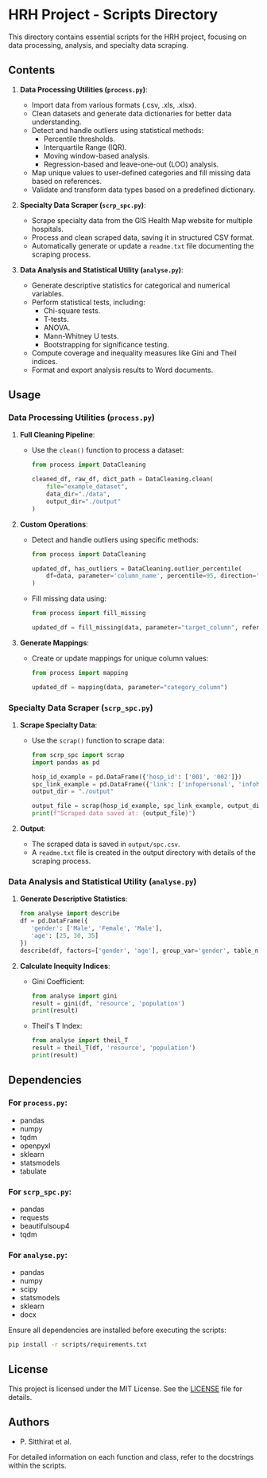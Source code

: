 
# HRH Project - Scripts Directory

This directory contains essential scripts for the HRH project, focusing on data processing, analysis, and specialty data scraping.

## Contents

1. **Data Processing Utilities (`process.py`)**:
   - Import data from various formats (.csv, .xls, .xlsx).
   - Clean datasets and generate data dictionaries for better data understanding.
   - Detect and handle outliers using statistical methods:
     - Percentile thresholds.
     - Interquartile Range (IQR).
     - Moving window-based analysis.
     - Regression-based and leave-one-out (LOO) analysis.
   - Map unique values to user-defined categories and fill missing data based on references.
   - Validate and transform data types based on a predefined dictionary.

2. **Specialty Data Scraper (`scrp_spc.py`)**:
   - Scrape specialty data from the GIS Health Map website for multiple hospitals.
   - Process and clean scraped data, saving it in structured CSV format.
   - Automatically generate or update a `readme.txt` file documenting the scraping process.

3. **Data Analysis and Statistical Utility (`analyse.py`)**:
   - Generate descriptive statistics for categorical and numerical variables.
   - Perform statistical tests, including:
     - Chi-square tests.
     - T-tests.
     - ANOVA.
     - Mann-Whitney U tests.
     - Bootstrapping for significance testing.
   - Compute coverage and inequality measures like Gini and Theil indices.
   - Format and export analysis results to Word documents.

## Usage

### **Data Processing Utilities (`process.py`)**
1. **Full Cleaning Pipeline**:
   - Use the `clean()` function to process a dataset:
     ```python
     from process import DataCleaning

     cleaned_df, raw_df, dict_path = DataCleaning.clean(
         file="example_dataset",
         data_dir="./data",
         output_dir="./output"
     )
     ```
2. **Custom Operations**:
   - Detect and handle outliers using specific methods:
     ```python
     from process import DataCleaning

     updated_df, has_outliers = DataCleaning.outlier_percentile(
         df=data, parameter='column_name', percentile=95, direction='more than', impute=None, print_outliers=True
     )
     ```
   - Fill missing data using:
     ```python
     from process import fill_missing

     updated_df = fill_missing(data, parameter="target_column", reference=["ref_column_1", "ref_column_2"])
     ```

3. **Generate Mappings**:
   - Create or update mappings for unique column values:
     ```python
     from process import mapping

     updated_df = mapping(data, parameter="category_column")
     ```

### **Specialty Data Scraper (`scrp_spc.py`)**
1. **Scrape Specialty Data**:
   - Use the `scrap()` function to scrape data:
     ```python
     from scrp_spc import scrap
     import pandas as pd

     hosp_id_example = pd.DataFrame({'hosp_id': ['001', '002']})
     spc_link_example = pd.DataFrame({'link': ['infopersonal', 'infohospital']})
     output_dir = "./output"

     output_file = scrap(hosp_id_example, spc_link_example, output_dir)
     print(f"Scraped data saved at: {output_file}")
     ```

2. **Output**:
   - The scraped data is saved in `output/spc.csv`.
   - A `readme.txt` file is created in the output directory with details of the scraping process.

### **Data Analysis and Statistical Utility (`analyse.py`)**
1. **Generate Descriptive Statistics**:
   ```python
   from analyse import describe
   df = pd.DataFrame({
      'gender': ['Male', 'Female', 'Male'],
      'age': [25, 30, 35]
   })
   describe(df, factors=['gender', 'age'], group_var='gender', table_name="Descriptive Analysis")
   ```

2. **Calculate Inequity Indices**:
   - Gini Coefficient:
      ```Python
      from analyse import gini
      result = gini(df, 'resource', 'population')
      print(result)
      ```
   - Theil's T Index:
      ```Python
      from analyse import theil_T
      result = theil_T(df, 'resource', 'population')
      print(result)
      ```

## Dependencies

### For `process.py`:
- pandas
- numpy
- tqdm
- openpyxl
- sklearn
- statsmodels
- tabulate

### For `scrp_spc.py`:
- pandas
- requests
- beautifulsoup4
- tqdm

### For `analyse.py`:
- pandas
- numpy
- scipy
- statsmodels
- sklearn
- docx

Ensure all dependencies are installed before executing the scripts:
```bash
pip install -r scripts/requirements.txt
```

## License

This project is licensed under the MIT License. See the [LICENSE](../LICENSE) file for details.

## Authors

- P. Sitthirat et al.

For detailed information on each function and class, refer to the docstrings within the scripts.
